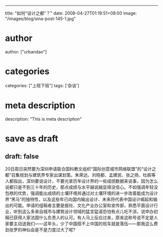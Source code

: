 
---
title: "如何“设计之都”？"
date: 2008-04-27T01:19:51+08:00
image: "/images/blog/sina-post-145-1.jpg"
# author
author: ["urbandao"]
# categories
categories: ["上班下班"]
tags: ['杂谈']
# meta description
description: "This is meta description"
# save as draft
draft: false
---

20日周日突然要为深圳申请联合国科教文组织“国际创意城市网络联盟”的“设计之都”召集规划与建筑界专家出谋划策。朱荣远、刘晓都、孟建民、张之扬、杜鹃等人都指出，深圳要说设计，不要光拿历年设计界的一些成绩数据来说事，因为怎么说都只是不到三十年的历史，那点成绩与水平越说越显得没信心。不如强调年轻没包袱的优势，强调能出成绩的土壤环境并通过对土壤环境的进一步改善能成为设计界“黑马”的独特性，以及这些年已向国内输出设计、未来将代表中国设计崛起和输出的可能。申请的组稿者主要是报社、文化产业办公室和宣传部，熟悉平面设计行业，听到这么多来自城市与建筑设计领域的猛言猛语恐怕有点儿吃不消，说申办初稿已获得人家法国什么负责人的认可。有人马上反应过来，原来这称号说不定是人家要主动送我们——这年头，少了中国搭不上中国的班车就是落伍——那我这么费劲张罗的神仙会是不是力度过大了呢?
